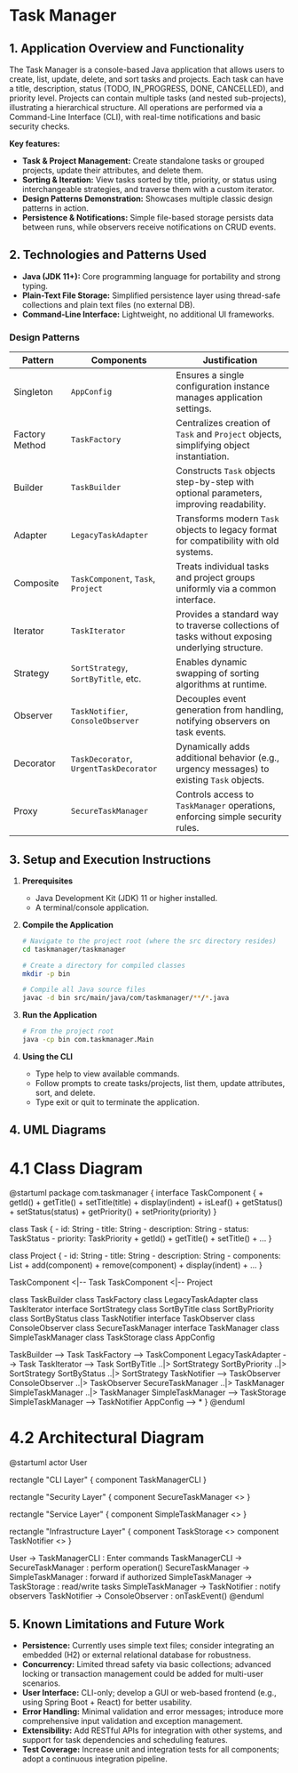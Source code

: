 # Task Manager

## 1. Application Overview and Functionality

The Task Manager is a console-based Java application that allows users to create, list, update, delete, and sort tasks and projects. Each task can have a title, description, status (TODO, IN_PROGRESS, DONE, CANCELLED), and priority level. Projects can contain multiple tasks (and nested sub-projects), illustrating a hierarchical structure. All operations are performed via a Command-Line Interface (CLI), with real-time notifications and basic security checks.

**Key features:**
- **Task & Project Management:** Create standalone tasks or grouped projects, update their attributes, and delete them.  
- **Sorting & Iteration:** View tasks sorted by title, priority, or status using interchangeable strategies, and traverse them with a custom iterator.  
- **Design Patterns Demonstration:** Showcases multiple classic design patterns in action.  
- **Persistence & Notifications:** Simple file-based storage persists data between runs, while observers receive notifications on CRUD events.  

## 2. Technologies and Patterns Used

- **Java (JDK 11+):** Core programming language for portability and strong typing.  
- **Plain-Text File Storage:** Simplified persistence layer using thread-safe collections and plain text files (no external DB).  
- **Command-Line Interface:** Lightweight, no additional UI frameworks.  

### Design Patterns

| Pattern        | Components                             | Justification                                                                                   |
| -------------- | -------------------------------------- | ----------------------------------------------------------------------------------------------- |
| Singleton      | `AppConfig`                            | Ensures a single configuration instance manages application settings.                           |
| Factory Method | `TaskFactory`                          | Centralizes creation of `Task` and `Project` objects, simplifying object instantiation.         |
| Builder        | `TaskBuilder`                          | Constructs `Task` objects step-by-step with optional parameters, improving readability.         |
| Adapter        | `LegacyTaskAdapter`                    | Transforms modern `Task` objects to legacy format for compatibility with old systems.           |
| Composite      | `TaskComponent`, `Task`, `Project`     | Treats individual tasks and project groups uniformly via a common interface.                    |
| Iterator       | `TaskIterator`                         | Provides a standard way to traverse collections of tasks without exposing underlying structure. |
| Strategy       | `SortStrategy`, `SortByTitle`, etc.    | Enables dynamic swapping of sorting algorithms at runtime.                                      |
| Observer       | `TaskNotifier`, `ConsoleObserver`      | Decouples event generation from handling, notifying observers on task events.                   |
| Decorator      | `TaskDecorator`, `UrgentTaskDecorator` | Dynamically adds additional behavior (e.g., urgency messages) to existing `Task` objects.       |
| Proxy          | `SecureTaskManager`                    | Controls access to `TaskManager` operations, enforcing simple security rules.                   |

## 3. Setup and Execution Instructions

1. **Prerequisites**
   - Java Development Kit (JDK) 11 or higher installed.  
   - A terminal/console application.  

2. **Compile the Application**
   ```bash
   # Navigate to the project root (where the src directory resides)
   cd taskmanager/taskmanager

   # Create a directory for compiled classes
   mkdir -p bin

   # Compile all Java source files
   javac -d bin src/main/java/com/taskmanager/**/*.java

3. **Run the Application**
    ```bash
    # From the project root
    java -cp bin com.taskmanager.Main

4. **Using the CLI**
    - Type help to view available commands.
    - Follow prompts to create tasks/projects, list them, update attributes, sort, and delete.
    - Type exit or quit to terminate the application.

## 4. UML Diagrams

# 4.1 Class Diagram

@startuml
package com.taskmanager {
  interface TaskComponent {
    + getId()
    + getTitle()
    + setTitle(title)
    + display(indent)
    + isLeaf()
    + getStatus()
    + setStatus(status)
    + getPriority()
    + setPriority(priority)
  }

  class Task {
    - id: String
    - title: String
    - description: String
    - status: TaskStatus
    - priority: TaskPriority
    + getId()
    + getTitle()
    + setTitle()
    + ...
  }

  class Project {
    - id: String
    - title: String
    - description: String
    - components: List<TaskComponent>
    + add(component)
    + remove(component)
    + display(indent)
    + ...
  }

  TaskComponent <|-- Task
  TaskComponent <|-- Project

  class TaskBuilder
  class TaskFactory
  class LegacyTaskAdapter
  class TaskIterator
  interface SortStrategy
  class SortByTitle
  class SortByPriority
  class SortByStatus
  class TaskNotifier
  interface TaskObserver
  class ConsoleObserver
  class SecureTaskManager
  interface TaskManager
  class SimpleTaskManager
  class TaskStorage
  class AppConfig

  TaskBuilder --> Task
  TaskFactory --> TaskComponent
  LegacyTaskAdapter --> Task
  TaskIterator --> Task
  SortByTitle ..|> SortStrategy
  SortByPriority ..|> SortStrategy
  SortByStatus ..|> SortStrategy
  TaskNotifier --> TaskObserver
  ConsoleObserver ..|> TaskObserver
  SecureTaskManager ..|> TaskManager
  SimpleTaskManager ..|> TaskManager
  SimpleTaskManager --> TaskStorage
  SimpleTaskManager --> TaskNotifier
  AppConfig --> *
}
@enduml

# 4.2 Architectural Diagram

@startuml
actor User

rectangle "CLI Layer" {
  component TaskManagerCLI
}

rectangle "Security Layer" {
  component SecureTaskManager <<Proxy>>
}

rectangle "Service Layer" {
  component SimpleTaskManager <<Service>>
}

rectangle "Infrastructure Layer" {
  component TaskStorage <<Persistence>>
  component TaskNotifier <<Messaging>>
}

User -> TaskManagerCLI : Enter commands
TaskManagerCLI -> SecureTaskManager : perform operation()
SecureTaskManager -> SimpleTaskManager : forward if authorized
SimpleTaskManager -> TaskStorage : read/write tasks
SimpleTaskManager -> TaskNotifier : notify observers
TaskNotifier -> ConsoleObserver : onTaskEvent()
@enduml

## 5. Known Limitations and Future Work

- **Persistence:** Currently uses simple text files; consider integrating an embedded (H2) or external relational database for robustness.
- **Concurrency:** Limited thread safety via basic collections; advanced locking or transaction management could be added for multi-user scenarios.
- **User Interface:** CLI-only; develop a GUI or web-based frontend (e.g., using Spring Boot + React) for better usability.
- **Error Handling:** Minimal validation and error messages; introduce more comprehensive input validation and exception management.
- **Extensibility:** Add RESTful APIs for integration with other systems, and support for task dependencies and scheduling features.
- **Test Coverage:** Increase unit and integration tests for all components; adopt a continuous integration pipeline.